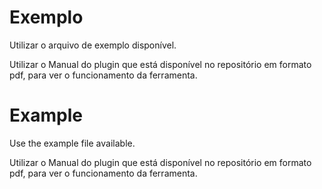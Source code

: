 <h1>Exemplo</h1>
<p>Utilizar o arquivo de exemplo disponível.</p>
<p>Utilizar o Manual do plugin que está disponível no repositório em formato pdf, para ver o funcionamento da ferramenta.</p>


<h1>Example</h1>
<p>Use the example file available.</p>
<p>Utilizar o Manual do plugin que está disponível no repositório em formato pdf, para ver o funcionamento da ferramenta.</p>
